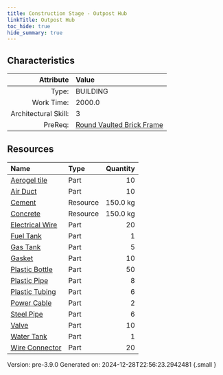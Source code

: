```yaml
---
title: Construction Stage - Outpost Hub
linkTitle: Outpost Hub
toc_hide: true
hide_summary: true
---
```


## Characteristics

| Attribute      | Value |
|--------:|:------|
|Type:|BUILDING|
|Work Time:|2000.0|
|Architectural Skill:|3|
|PreReq:|[Round Vaulted Brick Frame](/docs/definitions/construction/round-vaulted-brick-frame)|

## Resources

| Name | Type | Quantity |
|:-----|:-----|-----:|
|[Aerogel tile](/docs/definitions/part/aerogel-tile)|Part|10|
|[Air Duct](/docs/definitions/part/air-duct)|Part|10|
|[Cement](/docs/definitions/resource/cement)|Resource|150.0 kg|
|[Concrete](/docs/definitions/resource/concrete)|Resource|150.0 kg|
|[Electrical Wire](/docs/definitions/part/electrical-wire)|Part|20|
|[Fuel Tank](/docs/definitions/part/fuel-tank)|Part|1|
|[Gas Tank](/docs/definitions/part/gas-tank)|Part|5|
|[Gasket](/docs/definitions/part/gasket)|Part|10|
|[Plastic Bottle](/docs/definitions/part/plastic-bottle)|Part|50|
|[Plastic Pipe](/docs/definitions/part/plastic-pipe)|Part|8|
|[Plastic Tubing](/docs/definitions/part/plastic-tubing)|Part|6|
|[Power Cable](/docs/definitions/part/power-cable)|Part|2|
|[Steel Pipe](/docs/definitions/part/steel-pipe)|Part|6|
|[Valve](/docs/definitions/part/valve)|Part|10|
|[Water Tank](/docs/definitions/part/water-tank)|Part|1|
|[Wire Connector](/docs/definitions/part/wire-connector)|Part|20|



Version: pre-3.9.0 Generated on: 2024-12-28T22:56:23.2942481
{.small }
